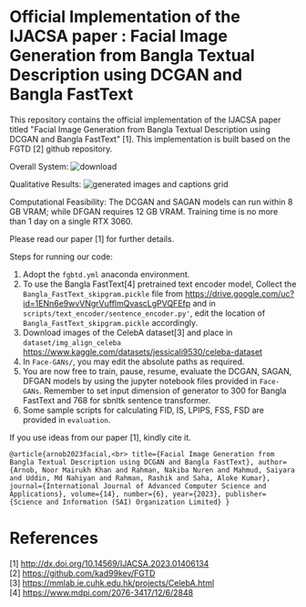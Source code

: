 # Official Implementation of the IJACSA paper : Facial Image Generation from Bangla Textual Description using DCGAN and Bangla FastText

This repository contains the official implementation of the IJACSA paper titled "Facial Image Generation from Bangla Textual Description using DCGAN and Bangla FastText" [1].
This implementation is built based on the FGTD [2] github repository.

Overall System:
![download](https://github.com/Codernob/Bangla-Text-to-Face-Implementation/assets/55651740/5c8f1428-9c8e-4932-9fd1-97ad94425d7e)

Qualitative Results:
![generated images and captions grid](https://github.com/Codernob/Bangla-Text-to-Face-Implementation/assets/55651740/1d25d396-6bcb-40b6-9888-4cc3f6c9778a)

Computational Feasibility:
The DCGAN and SAGAN models can run within 8 GB VRAM; while DFGAN requires 12 GB VRAM. Training time is no more than 1 day on a single RTX 3060.

Please read our paper [1] for further details.

Steps for running our code:
1. Adopt the `fgbtd.yml` anaconda environment.
2. To use the Bangla FastText[4] pretrained text encoder model, Collect the `Bangla_FastText_skipgram.pickle` file from https://drive.google.com/uc?id=1ENn6e9wvVNgrVufflmQvascLgPVQFEfp
   and in `scripts/text_encoder/sentence_encoder.py'`, edit the location of `Bangla_FastText_skipgram.pickle` accordingly.
3. Download images of the CelebA dataset[3] and place in `dataset/img_align_celeba`
   https://www.kaggle.com/datasets/jessicali9530/celeba-dataset
4. In `Face-GANs/`, you may edit the absolute paths as required.
5. You are now free to train, pause, resume, evaluate the DCGAN, SAGAN, DFGAN models by using the jupyter notebook files provided in `Face-GANs`. Remember to set input dimension of generator to 300 for Bangla FastText and 768 for sbnltk sentence transformer.
6. Some sample scripts for calculating FID, IS, LPIPS, FSS, FSD are provided in `evaluation`.

If you use ideas from our paper [1], kindly cite it.

`@article{arnob2023facial,<br>
  title={Facial Image Generation from Bangla Textual Description using DCGAN and Bangla FastText},
  author={Arnob, Noor Mairukh Khan and Rahman, Nakiba Nuren and Mahmud, Saiyara and Uddin, Md Nahiyan and Rahman, Rashik and Saha, Aloke Kumar},
  journal={International Journal of Advanced Computer Science and Applications},
  volume={14},
  number={6},
  year={2023},
  publisher={Science and Information (SAI) Organization Limited}
}`

# References
[1] http://dx.doi.org/10.14569/IJACSA.2023.01406134 <br />
[2] https://github.com/kad99kev/FGTD <br />
[3] https://mmlab.ie.cuhk.edu.hk/projects/CelebA.html <br />
[4] https://www.mdpi.com/2076-3417/12/6/2848 <br />
